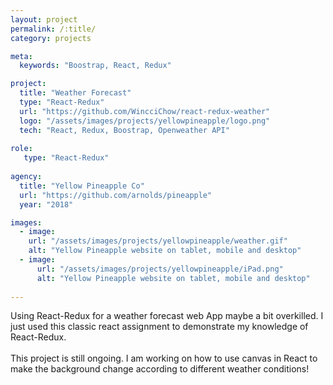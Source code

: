 ```yaml
---
layout: project
permalink: /:title/
category: projects

meta:
  keywords: "Boostrap, React, Redux"

project:
  title: "Weather Forecast"
  type: "React-Redux"
  url: "https://github.com/WincciChow/react-redux-weather"
  logo: "/assets/images/projects/yellowpineapple/logo.png"
  tech: "React, Redux, Boostrap, Openweather API"
  
role:
   type: "React-Redux"
   
agency:
  title: "Yellow Pineapple Co"
  url: "https://github.com/arnolds/pineapple"
  year: "2018"

images:
  - image:
    url: "/assets/images/projects/yellowpineapple/weather.gif"
    alt: "Yellow Pineapple website on tablet, mobile and desktop"
  - image:
      url: "/assets/images/projects/yellowpineapple/iPad.png"
      alt: "Yellow Pineapple website on tablet, mobile and desktop"
 
---
```

<p>Using React-Redux for a weather forecast web App maybe a bit overkilled. I just used this classic react assignment to demonstrate my knowledge of React-Redux.
<br><br> This project is still ongoing. I am working on how to use canvas in React to make the background change according to different weather conditions! </p>
